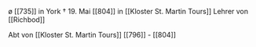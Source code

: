 ø [[735]] in York
† 19. Mai [[804]] in [[Kloster St. Martin Tours]]
Lehrer von [[Richbod]]

Abt von [[Kloster St. Martin Tours]] [[796]] - [[804]]